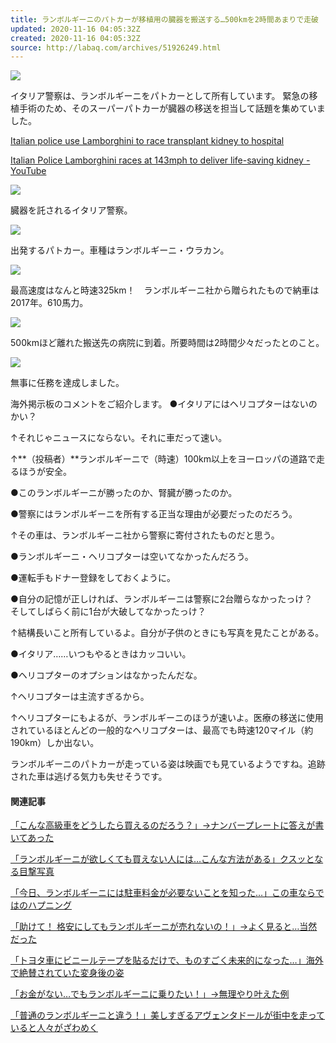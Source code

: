 ```yaml
---
title: ランボルギーニのパトカーが移植用の臓器を搬送する…500kmを2時間あまりで走破
updated: 2020-11-16 04:05:32Z
created: 2020-11-16 04:05:32Z
source: http://labaq.com/archives/51926249.html
---
```


[![](https://livedoor.blogimg.jp/laba_q/imgs/3/0/30186049-s.jpg)](https://livedoor.blogimg.jp/laba_q/imgs/3/0/30186049.jpg)

イタリア警察は、ランボルギーニをパトカーとして所有しています。
緊急の移植手術のため、そのスーパーパトカーが臓器の移送を担当して話題を集めていました。

[Italian police use Lamborghini to race transplant kidney to hospital](https://www.reddit.com/r/news/comments/jtwv4z/italian_police_use_lamborghini_to_race_transplant/)

[Italian Police Lamborghini races at 143mph to deliver life-saving kidney - YouTube](https://www.youtube.com/watch?v=s5SFoJ8Tdjg)

[![](https://livedoor.blogimg.jp/laba_q/imgs/a/b/ab54adc1-s.jpg)](https://livedoor.blogimg.jp/laba_q/imgs/a/b/ab54adc1.jpg)

臓器を託されるイタリア警察。

[![](https://livedoor.blogimg.jp/laba_q/imgs/6/c/6cf5102d-s.jpg)](https://livedoor.blogimg.jp/laba_q/imgs/6/c/6cf5102d.jpg)

出発するパトカー。車種はランボルギーニ・ウラカン。

[![](https://livedoor.blogimg.jp/laba_q/imgs/f/f/ff8d5e2f-s.jpg)](https://livedoor.blogimg.jp/laba_q/imgs/f/f/ff8d5e2f.jpg)

最高速度はなんと時速325km！　ランボルギーニ社から贈られたもので納車は2017年。610馬力。

[![](https://livedoor.blogimg.jp/laba_q/imgs/5/c/5c1125e6-s.jpg)](https://livedoor.blogimg.jp/laba_q/imgs/5/c/5c1125e6.jpg)

500kmほど離れた搬送先の病院に到着。所要時間は2時間少々だったとのこと。

[![](https://livedoor.blogimg.jp/laba_q/imgs/8/d/8dd0e216-s.jpg)](https://livedoor.blogimg.jp/laba_q/imgs/8/d/8dd0e216.jpg)

無事に任務を達成しました。

海外掲示板のコメントをご紹介します。
●イタリアにはヘリコプターはないのかい？

↑それじゃニュースにならない。それに車だって速い。

↑**（投稿者）**ランボルギーニで（時速）100km以上をヨーロッパの道路で走るほうが安全。

●このランボルギーニが勝ったのか、腎臓が勝ったのか。

●警察にはランボルギーニを所有する正当な理由が必要だったのだろう。

↑その車は、ランボルギーニ社から警察に寄付されたものだと思う。

●ランボルギーニ・ヘリコプターは空いてなかったんだろう。

●運転手もドナー登録をしておくように。

●自分の記憶が正しければ、ランボルギーニは警察に2台贈らなかったっけ？　そしてしばらく前に1台が大破してなかったっけ？

↑結構長いこと所有しているよ。自分が子供のときにも写真を見たことがある。

●イタリア……いつもやるときはカッコいい。

●ヘリコプターのオプションはなかったんだな。

↑ヘリコプターは主流すぎるから。

↑ヘリコプターにもよるが、ランボルギーニのほうが速いよ。医療の移送に使用されているほとんどの一般的なヘリコプターは、最高でも時速120マイル（約190km）しか出ない。

ランボルギーニのパトカーが走っている姿は映画でも見ているようですね。追跡された車は逃げる気力も失せそうです。

#### 関連記事

[「こんな高級車をどうしたら買えるのだろう？」→ナンバープレートに答えが書いてあった](http://labaq.com/archives/51893740.html)

[「ランボルギーニが欲しくても買えない人には…こんな方法がある」クスッとなる目撃写真](http://labaq.com/archives/51890474.html)

[「今日、ランボルギーニには駐車料金が必要ないことを知った…」この車ならではのハプニング](http://labaq.com/archives/51890339.html)

[「助けて！ 格安にしてもランボルギーニが売れないの！」→よく見ると…当然だった](http://labaq.com/archives/51858038.html)

[「トヨタ車にビニールテープを貼るだけで、ものすごく未来的になった…」海外で絶賛されていた変身後の姿](http://labaq.com/archives/51842198.html)

[「お金がない…でもランボルギーニに乗りたい！」→無理やり叶えた例](http://labaq.com/archives/51822677.html)

[「普通のランボルギーニと違う！」美しすぎるアヴェンタドールが街中を走っていると人々がざわめく](http://labaq.com/archives/51820217.html)